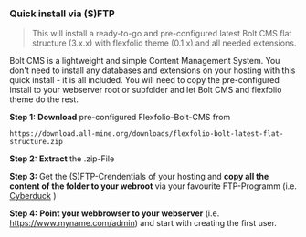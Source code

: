 ### Quick install via (S)FTP

>This will install a ready-to-go and pre-configured latest Bolt CMS flat structure (3.x.x) with flexfolio theme (0.1.x) and all needed extensions.

Bolt CMS is a lightweight and simple Content Management System. You don't need to install any databases and extensions on your hosting with this quick install - it is all included. You will need to copy the pre-configured install to your webserver root or subfolder and let Bolt CMS and flexfolio theme do the rest.

**Step 1:** **Download** pre-configured Flexfolio-Bolt-CMS from

`https://download.all-mine.org/downloads/flexfolio-bolt-latest-flat-structure.zip`

**Step 2:** **Extract** the .zip-File

**Step 3:** Get the (S)FTP-Crendentials of your hosting and **copy all the content of the folder to your webroot** via your favourite FTP-Programm (i.e. [Cyberduck](https://cyberduck.io/) )

**Step 4:** **Point your webbrowser to your webserver** (i.e. https://www.myname.com/admin) and start with creating the first user.